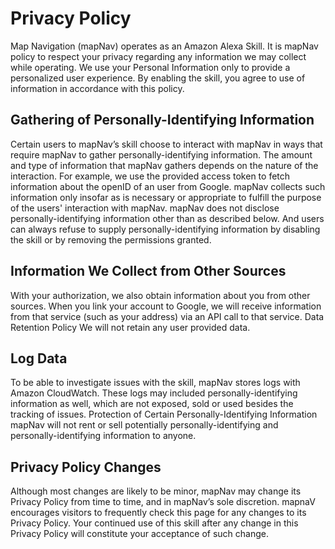 # Privacy Policy

Map Navigation (mapNav) operates as an Amazon Alexa Skill. It is mapNav policy to respect your privacy regarding any information we may collect while operating.
We use your Personal Information only to provide a personalized user experience. By enabling the skill, you agree to use of information in accordance with this policy.

## Gathering of Personally-Identifying Information

Certain users to mapNav’s skill choose to interact with mapNav in ways that require mapNav to gather personally-identifying information. The amount and type of information that mapNav gathers depends on the nature of the interaction. For example, we use the provided access token to fetch information about the openID of an user from Google. mapNav collects such information only insofar as is necessary or appropriate to fulfill the purpose of the users' interaction with mapNav. mapNav does not disclose personally-identifying information other than as described below. And users can always refuse to supply personally-identifying information by disabling the skill or by removing the permissions granted. 

## Information We Collect from Other Sources

With your authorization, we also obtain information about you from other sources. When you link your account to Google, we will receive information from that service (such as your address) via an API call to that service.
Data Retention Policy
We will not retain any user provided data.

## Log Data

To be able to investigate issues with the skill, mapNav stores logs with Amazon CloudWatch. These logs may included personally-identifying information as well, which are not exposed, sold or used besides the tracking of issues.
Protection of Certain Personally-Identifying Information
mapNav will not rent or sell potentially personally-identifying and personally-identifying information to anyone.

## Privacy Policy Changes

Although most changes are likely to be minor, mapNav may change its Privacy Policy from time to time, and in mapNav’s sole discretion. mapnaV encourages visitors to frequently check this page for any changes to its Privacy Policy. Your continued use of this skill after any change in this Privacy Policy will constitute your acceptance of such change.
